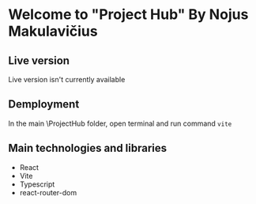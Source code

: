 # Welcome to "Project Hub" By Nojus Makulavičius

## Live version

Live version isn't currently available

## Demployment

In the main \ProjectHub folder, open terminal and run command `vite`

## Main technologies and libraries

- React
- Vite
- Typescript
- react-router-dom
